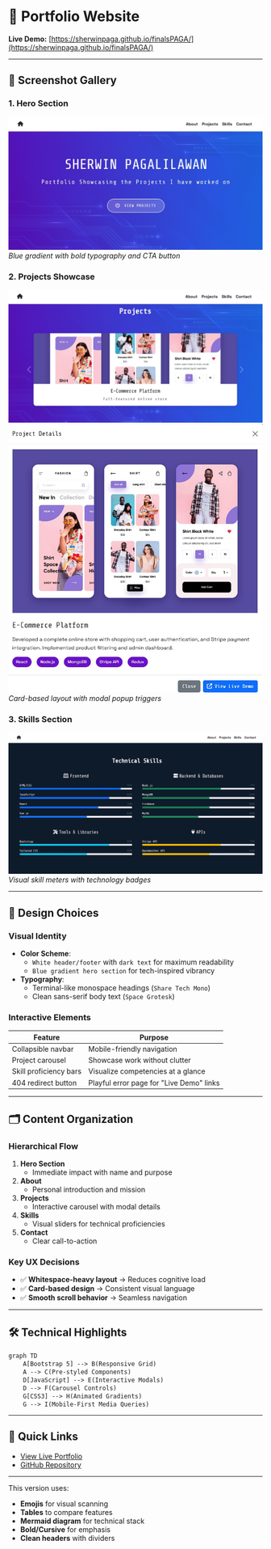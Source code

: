 # 🚀 **Portfolio Website**

**Live Demo:** [https://sherwinpaga.github.io/finalsPAGA/](https://sherwinpaga.github.io/finalsPAGA/)

---

## 📸 **Screenshot Gallery**

### **1. Hero Section**

![Hero Section](assets/sc1.jpg)  
_Blue gradient with bold typography and CTA button_

### **2. Projects Showcase**

![Projects Carousel](assets/sc2.jpg)
![Projects Carousel](assets/sc4.jpg)  
_Card-based layout with modal popup triggers_

### **3. Skills Section**

![Skills Sliders](assets/sc3.jpg)  
_Visual skill meters with technology badges_

---

## 🎨 **Design Choices**

### **Visual Identity**

- **Color Scheme**:
  - `White header/footer` with `dark text` for maximum readability
  - `Blue gradient hero section` for tech-inspired vibrancy
- **Typography**:
  - Terminal-like monospace headings (`Share Tech Mono`)
  - Clean sans-serif body text (`Space Grotesk`)

### **Interactive Elements**

| Feature                | Purpose                                  |
| ---------------------- | ---------------------------------------- |
| Collapsible navbar     | Mobile-friendly navigation               |
| Project carousel       | Showcase work without clutter            |
| Skill proficiency bars | Visualize competencies at a glance       |
| 404 redirect button    | Playful error page for "Live Demo" links |

---

## 🗂 **Content Organization**

### **Hierarchical Flow**

1. **Hero Section**
   - Immediate impact with name and purpose
2. **About**
   - Personal introduction and mission
3. **Projects**
   - Interactive carousel with modal details
4. **Skills**
   - Visual sliders for technical proficiencies
5. **Contact**
   - Clear call-to-action

### **Key UX Decisions**

- ✅ **Whitespace-heavy layout** → Reduces cognitive load
- ✅ **Card-based design** → Consistent visual language
- ✅ **Smooth scroll behavior** → Seamless navigation

---

## 🛠 **Technical Highlights**

```mermaid
graph TD
    A[Bootstrap 5] --> B(Responsive Grid)
    A --> C(Pre-styled Components)
    D[JavaScript] --> E(Interactive Modals)
    D --> F(Carousel Controls)
    G[CSS3] --> H(Animated Gradients)
    G --> I(Mobile-First Media Queries)
```

---

## 🔗 **Quick Links**

- [View Live Portfolio](https://sherwinpaga.github.io/finalsPAGA/)
- [GitHub Repository](https://github.com/sherwinPAGA/finalsPAGA)

---

This version uses:

- **Emojis** for visual scanning
- **Tables** to compare features
- **Mermaid diagram** for technical stack
- **Bold/Cursive** for emphasis
- **Clean headers** with dividers
